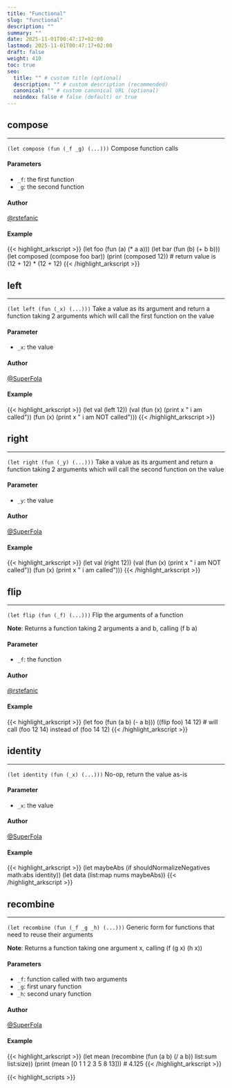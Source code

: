 ```yaml
---
title: "Functional"
slug: "functional"
description: ""
summary: ""
date: 2025-11-01T00:47:17+02:00
lastmod: 2025-11-01T00:47:17+02:00
draft: false
weight: 410
toc: true
seo:
  title: "" # custom title (optional)
  description: "" # custom description (recommended)
  canonical: "" # custom canonical URL (optional)
  noindex: false # false (default) or true
---
```


## compose

---
`(let compose (fun (_f _g) (...)))`
Compose function calls

#### Parameters
- `_f`: the first function
- `_g`: the second function

#### Author
[@rstefanic](https://github.com/rstefanic)

#### Example
{{< highlight_arkscript >}}
(let foo (fun (a) (* a a)))
(let bar (fun (b) (+ b b)))
(let composed (compose foo bar))
(print (composed 12))  # return value is (12 + 12) * (12 + 12)
{{< /highlight_arkscript >}}

## left

---
`(let left (fun (_x) (...)))`
Take a value as its argument and return a function taking 2 arguments which will call the first function on the value

#### Parameter
- `_x`: the value

#### Author
[@SuperFola](https://github.com/SuperFola)

#### Example
{{< highlight_arkscript >}}
(let val (left 12))
(val (fun (x) (print x " i am called")) (fun (x) (print x " i am NOT called")))
{{< /highlight_arkscript >}}

## right

---
`(let right (fun (_y) (...)))`
Take a value as its argument and return a function taking 2 arguments which will call the second function on the value

#### Parameter
- `_y`: the value

#### Author
[@SuperFola](https://github.com/SuperFola)

#### Example
{{< highlight_arkscript >}}
(let val (right 12))
(val (fun (x) (print x " i am NOT called")) (fun (x) (print x " i am called")))
{{< /highlight_arkscript >}}

## flip

---
`(let flip (fun (_f) (...)))`
Flip the arguments of a function

**Note**: Returns a function taking 2 arguments a and b, calling (f b a)
#### Parameter
- `_f`: the function

#### Author
[@rstefanic](https://github.com/rstefanic)

#### Example
{{< highlight_arkscript >}}
(let foo (fun (a b) (- a b)))
((flip foo) 14 12) # will call (foo 12 14) instead of (foo 14 12)
{{< /highlight_arkscript >}}

## identity

---
`(let identity (fun (_x) (...)))`
No-op, return the value as-is

#### Parameter
- `_x`: the value

#### Author
[@SuperFola](https://github.com/SuperFola)

#### Example
{{< highlight_arkscript >}}
(let maybeAbs (if shouldNormalizeNegatives math:abs identity))
(let data (list:map nums maybeAbs))
{{< /highlight_arkscript >}}

## recombine

---
`(let recombine (fun (_f _g _h) (...)))`
Generic form for functions that need to reuse their arguments

**Note**: Returns a function taking one argument x, calling (f (g x) (h x))
#### Parameters
- `_f`: function called with two arguments
- `_g`: first unary function
- `_h`: second unary function

#### Author
[@SuperFola](https://github.com/SuperFola)

#### Example
{{< highlight_arkscript >}}
(let mean (recombine (fun (a b) (/ a b)) list:sum list:size))
(print (mean [0 1 1 2 3 5 8 13]))  # 4.125
{{< /highlight_arkscript >}}



{{< highlight_scripts >}}

